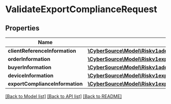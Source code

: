 # ValidateExportComplianceRequest

## Properties
Name | Type | Description | Notes
------------ | ------------- | ------------- | -------------
**clientReferenceInformation** | [**\CyberSource\Model\Riskv1addressverificationsClientReferenceInformation**](Riskv1addressverificationsClientReferenceInformation.md) |  | [optional] 
**orderInformation** | [**\CyberSource\Model\Riskv1exportcomplianceinquiriesOrderInformation**](Riskv1exportcomplianceinquiriesOrderInformation.md) |  | [optional] 
**buyerInformation** | [**\CyberSource\Model\Riskv1addressverificationsBuyerInformation**](Riskv1addressverificationsBuyerInformation.md) |  | [optional] 
**deviceInformation** | [**\CyberSource\Model\Riskv1exportcomplianceinquiriesDeviceInformation**](Riskv1exportcomplianceinquiriesDeviceInformation.md) |  | [optional] 
**exportComplianceInformation** | [**\CyberSource\Model\Riskv1exportcomplianceinquiriesExportComplianceInformation**](Riskv1exportcomplianceinquiriesExportComplianceInformation.md) |  | [optional] 

[[Back to Model list]](../README.md#documentation-for-models) [[Back to API list]](../README.md#documentation-for-api-endpoints) [[Back to README]](../README.md)



